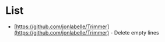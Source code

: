 # List

-  [https://github.com/jonlabelle/Trimmer](https://github.com/jonlabelle/Trimmer) - Delete empty lines